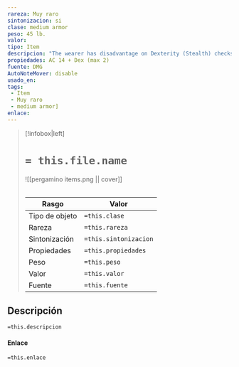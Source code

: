```yaml
---
rareza: Muy raro
sintonizacion: si
clase: medium armor
peso: 45 lb.
valor: 
tipo: Item
descripcion: "The wearer has disadvantage on Dexterity (Stealth) checks.Multiple variations of this item exist, as listed below:Black Dragon Scale MailBlue Dragon Scale MailBrass Dragon Scale MailBronze Dragon Scale MailCopper Dragon Scale MailGold Dragon Scale MailGreen Dragon Scale MailRed Dragon Scale MailSilver Dragon Scale MailWhite Dragon Scale Mail"
propiedades: AC 14 + Dex (max 2)
fuente: DMG
AutoNoteMover: disable
usado_en:  
tags: 
 - Item
 - Muy raro
 - medium armor]
enlace: 
---
```


> [!infobox|left]
>  # `= this.file.name`
> ![[pergamino items.png || cover]]
> ######   
> |Rasgo | Valor |
> | --- | --- |
> | Tipo de objeto| `=this.clase`|
>  | Rareza| `=this.rareza`|
> | Sintonización | `=this.sintonizacion` |
> | Propiedades | `=this.propiedades` |
>  | Peso | `=this.peso` |
> | Valor | `=this.valor` |
> | Fuente | `=this.fuente` |


## Descripción
`=this.descripcion`

#### Enlace
`=this.enlace`